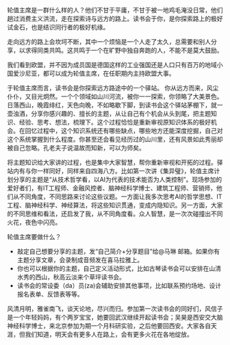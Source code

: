 轮值主席是一群什么样的人？他们不甘于平庸，不甘于被一地鸡毛淹没日常，他们趟过消费主义洪流，走在探索诗与远方的路上。读书会于你，是你探索路上的极好试金石，也是结识同行者的极好机缘。

走向远方的路上会坎坷不断，其中一个烦恼是一个人走了太久，总需要和别人分享，以求得同类共鸣。这共鸣于一个在旷野中独自奔跑的人，不能不是莫大鼓励。

我们看到欧盟，并不因为成员国是德国这样的工业强国还是人口只有百万的地域小国爱沙尼亚，都可以成为轮值主席，在任职期内主持欧盟大事。


于轮值主席而言，读书会是你探索远方路途中的一个驿站。
你从远方而来，风尘仆仆，又目光炯然。一个个领域如山川河流，被你一一探索，你领略了大美景色。日落西山，晚霞绯红，天色向晚，不如略歇下脚，到读书会这个驿站茅棚下，就一壶浊酒，分享你感兴趣的、擅长的主题，从让自己有个机会从头到尾，把主题知识、经验、思考、想法，梳理下。这个过程恰恰是重新审视原知识体系的极好机会。在回忆过程中，这个知识系统还有哪些缺点，哪些地方还能深度挖掘，自己对这个系统掌握到什么程度。你甚至还会看见经历过的山川里，还有风景如此秀丽却被自己忽略。孔老夫子说温故而知新，可以为师矣。

将主题知识给大家讲的过程，也是集中大家智慧，帮你重新审视和开拓的过程。驿站内有与你一样同好，同样来自四海八方。比如第一次讲《集异璧》，轮值主席计划分享的主题是“从技术哲学看，以AI为代表的技术能否为人类控制”。现场参加的爱好者们，有IT工程师、金融风控者、脑神经科学博士、建筑工程师、营销师，他们从不同角度，不同思路来讨论这些议题。一方面让我多次思考AI的哲学思想、IT工程、脑神经科学、神经算法，将这些知识贯通，变成内隐知识。另一方面，大家的不同思维和看法，还启发了我，从不同角度看。众人智慧，是一次次碰撞出不同火花，夜色中闪亮。



轮值主席要做什么？
- 敲定自己想要分享的主题，发“自己简介+分享题目”给@马琳 邮箱。如果你有主题分享文章，会录制成音频发在喜马拉雅上。
- 你也可以根据你的主题，自己定义活动形式，比如古琴读书会可以安排在山清水秀的西山，秋高云淡来个草坪读书会。
- 读书会的常设委（da）员(za)会辅助安排其他事项，比如联系预约场地、设计报名表单、反馈表等等。

风清月明，雅雀南飞，谈天论地，尽兴而归。参加第一次读书会的同好们，风信子是一个年轻妈妈，有个两岁宝宝，她要回武汉继续开起读书会；吴昊是西安交大脑神经科学博士，来北京参加为期一个月科研实验，之后他要回西安。大家各自天涯，但我们知道，明天会有更多人在路上，会有更多火花在各地绽放。

